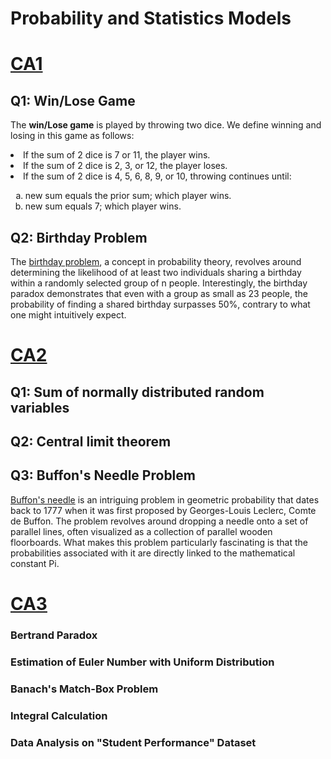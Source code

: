 # Probability and Statistics Models
# [CA1](https://github.com/fardinabbasi/Probability_and_Statistics_Models/tree/CA%231)
  ## Q1: Win/Lose Game
  The **win/Lose game** is played by throwing two dice. We define winning and losing in this game as follows:
    <div>
      <li> If the sum of 2 dice is 7 or 11, the player wins. </li>
      <li> If the sum of 2 dice is 2, 3, or 12, the player loses. </li>
      <li> If the sum of 2 dice is 4, 5, 6, 8, 9, or 10, throwing continues until: </li>
      <ol type="a">
        <li> new sum equals the prior sum; which player wins. </li>
        <li> new sum  equals 7; which player wins. </li>
      </ol>
  </h3>
  
  ## Q2: Birthday Problem
  The [birthday problem](https://brilliant.org/wiki/birthday-paradox/), a concept in probability theory, revolves around determining the likelihood of at least two individuals sharing a birthday within a randomly selected group of n people. Interestingly, the birthday paradox demonstrates that even with a group as small as 23 people, the probability of finding a shared birthday surpasses 50%, contrary to what one might intuitively expect.
  
# [CA2](https://github.com/fardinabbasi/Probability_and_Statistics_Models/tree/CA%232)
## Q1: Sum of normally distributed random variables
## Q2: Central limit theorem
## Q3: Buffon's Needle Problem
[Buffon's needle](https://datagenetics.com/blog/may42015/index.html) is an intriguing problem in geometric probability that dates back to 1777 when it was first proposed by Georges-Louis Leclerc, Comte de Buffon. The problem revolves around dropping a needle onto a set of parallel lines, often visualized as a collection of parallel wooden floorboards. What makes this problem particularly fascinating is that the probabilities associated with it are directly linked to the mathematical constant Pi.

# [CA3](https://github.com/fardinabbasi/Probability_and_Statistics_Models/tree/CA%233)
  <h3> Bertrand Paradox </h3>
  <h3> Estimation of Euler Number with Uniform Distribution </h3>
  <h3> Banach's Match-Box Problem </h3>
  <h3> Integral Calculation </h3>
  <h3> Data Analysis on "Student Performance" Dataset </h3>
